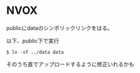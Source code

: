 # NVOX

publicにdataのシンボリックリンクをはる。

以下、public下で実行

```shell
$ ln -sf ../data data

```

そのうち直でアップロードするように修正いれるかも
